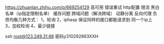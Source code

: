 https://zhuanlan.zhihu.com/p/669254129
高可用
错误重试
http配置
限流
黑白名单（ip指定限制名单）
缓存问题
跨域问题（解决跨域）
动静分离
反向代理
负债均衡几种方式：
1，轮询
2，iphasp 保证同样的接口都能请求到 同一个ip上
3，加权轮询
4，最少链接

ssh root@123.249.31.68  密码y310292863XXH

